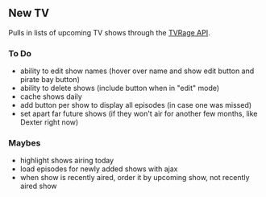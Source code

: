 ## New TV

Pulls in lists of upcoming TV shows through the [TVRage API](http://services.tvrage.com/info.php?page=main).

### To Do
	
- ability to edit show names (hover over name and show edit button and pirate bay button)
- ability to delete shows (include button when in "edit" mode)
- cache shows daily
- add button per show to display all episodes (in case one was missed)
- set apart far future shows (if they won't air for another few months, like Dexter right now)

### Maybes

- highlight shows airing today
- load episodes for newly added shows with ajax
- when show is recently aired, order it by upcoming show, not recently aired show
